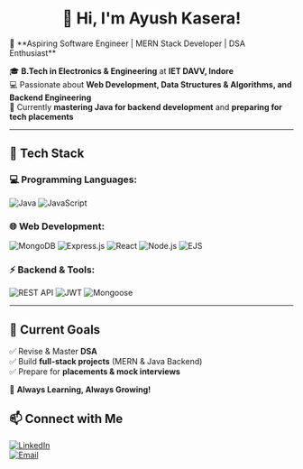 <div align="center">

# 👋 Hi, I'm Ayush Kasera!  
</div>
🚀 **Aspiring Software Engineer | MERN Stack Developer | DSA Enthusiast**  


🎓 **B.Tech in Electronics & Engineering** at **IET DAVV, Indore**  
💻 Passionate about **Web Development, Data Structures & Algorithms, and Backend Engineering**  
📌 Currently **mastering Java for backend development** and **preparing for tech placements**  

---

## 🔧 Tech Stack  

### **💻 Programming Languages:**  
![Java](https://img.shields.io/badge/Java-%23ED8B00.svg?style=for-the-badge&logo=openjdk&logoColor=white)  ![JavaScript](https://img.shields.io/badge/JavaScript-F7DF1E?style=for-the-badge&logo=javascript&logoColor=black)   

### **🌐 Web Development:**  
![MongoDB](https://img.shields.io/badge/MongoDB-%2347A248.svg?style=for-the-badge&logo=mongodb&logoColor=white)    ![Express.js](https://img.shields.io/badge/Express.js-404D59?style=for-the-badge)   ![React](https://img.shields.io/badge/React-61DAFB?style=for-the-badge&logo=react&logoColor=black)  ![Node.js](https://img.shields.io/badge/Node.js-339933?style=for-the-badge&logo=nodedotjs&logoColor=white)   ![EJS](https://img.shields.io/badge/EJS-000?style=for-the-badge&logo=EJS&logoColor=white)  

### **⚡ Backend & Tools:**  
![REST API](https://img.shields.io/badge/REST-API-%23000000.svg?style=for-the-badge&logo=rest&logoColor=white)  ![JWT](https://img.shields.io/badge/JWT-black?style=for-the-badge&logo=JSON%20web%20tokens)  ![Mongoose](https://img.shields.io/badge/Mongoose-%238D6748.svg?style=for-the-badge)   

---

## 📌 Current Goals  
✅ Revise & Master **DSA**  
✅ Build **full-stack projects** (MERN & Java Backend)  
✅ Prepare for **placements & mock interviews** 

🚀 **Always Learning, Always Growing!**


## 📫 Connect with Me  
[![LinkedIn](https://img.shields.io/badge/LinkedIn-0A66C2?style=for-the-badge&logo=linkedin&logoColor=white)](www.linkedin.com/in/ayushkasera)    
[![Email](https://img.shields.io/badge/Email-D14836?style=for-the-badge&logo=gmail&logoColor=white)](mailto:ayushkasera7064@gmail.com)  

